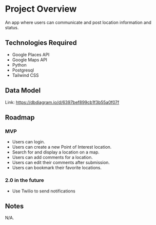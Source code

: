 # Project Overview

An app where users can communicate and post location information and status.

## Technologies Required

- Google Places API
- Google Maps API
- Python
- Postgresql
- Tailwind CSS

## Data Model

Link: https://dbdiagram.io/d/6397bef899cb1f3b55a0f07f

## Roadmap

### MVP

- Users can login.
- Users can create a new Point of Interest location.
- Search for and display a location on a map.
- Users can add comments for a location.
- Users can edit their comments after submission.
- Users can bookmark their favorite locations.

### 2.0 in the future

- Use Twilio to send notifications

## Notes

N/A.
